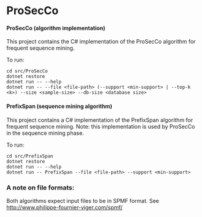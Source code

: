 # ProSecCo

#### ProSecCo (algorithm implementation)
This project contains the C# implementation of the ProSecCo algorithm for frequent sequence mining. 

To run:  
```
cd src/ProSecCo
dotnet restore
dotnet run -- --help
dotnet run -- --file <file-path> (--support <min-support> | --top-k <k>) --size <sample-size> --db-size <database size>
```
    
#### PrefixSpan (sequence mining algorithm)
This project contains a C# implementation of the PrefixSpan algorithm for frequent sequence mining. Note: this implementation is used by ProSecCo in the sequence mining phase. 

To run:  
```
cd src/PrefixSpan
dotnet restore
dotnet run -- --help
dotnet run -- PrefixSpan --file <file-path> --support <min-support>
```

### A note on file formats:
Both algorithms expect input files to be in SPMF format. See http://www.philippe-fournier-viger.com/spmf/
